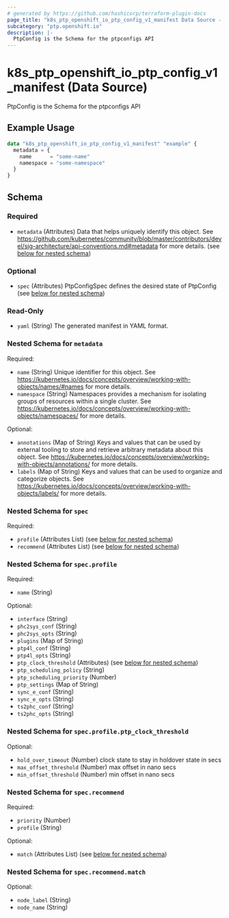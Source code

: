 ```yaml
---
# generated by https://github.com/hashicorp/terraform-plugin-docs
page_title: "k8s_ptp_openshift_io_ptp_config_v1_manifest Data Source - terraform-provider-k8s"
subcategory: "ptp.openshift.io"
description: |-
  PtpConfig is the Schema for the ptpconfigs API
---
```


# k8s_ptp_openshift_io_ptp_config_v1_manifest (Data Source)

PtpConfig is the Schema for the ptpconfigs API

## Example Usage

```terraform
data "k8s_ptp_openshift_io_ptp_config_v1_manifest" "example" {
  metadata = {
    name      = "some-name"
    namespace = "some-namespace"
  }
}
```

<!-- schema generated by tfplugindocs -->
## Schema

### Required

- `metadata` (Attributes) Data that helps uniquely identify this object. See https://github.com/kubernetes/community/blob/master/contributors/devel/sig-architecture/api-conventions.md#metadata for more details. (see [below for nested schema](#nestedatt--metadata))

### Optional

- `spec` (Attributes) PtpConfigSpec defines the desired state of PtpConfig (see [below for nested schema](#nestedatt--spec))

### Read-Only

- `yaml` (String) The generated manifest in YAML format.

<a id="nestedatt--metadata"></a>
### Nested Schema for `metadata`

Required:

- `name` (String) Unique identifier for this object. See https://kubernetes.io/docs/concepts/overview/working-with-objects/names/#names for more details.
- `namespace` (String) Namespaces provides a mechanism for isolating groups of resources within a single cluster. See https://kubernetes.io/docs/concepts/overview/working-with-objects/namespaces/ for more details.

Optional:

- `annotations` (Map of String) Keys and values that can be used by external tooling to store and retrieve arbitrary metadata about this object. See https://kubernetes.io/docs/concepts/overview/working-with-objects/annotations/ for more details.
- `labels` (Map of String) Keys and values that can be used to organize and categorize objects. See https://kubernetes.io/docs/concepts/overview/working-with-objects/labels/ for more details.


<a id="nestedatt--spec"></a>
### Nested Schema for `spec`

Required:

- `profile` (Attributes List) (see [below for nested schema](#nestedatt--spec--profile))
- `recommend` (Attributes List) (see [below for nested schema](#nestedatt--spec--recommend))

<a id="nestedatt--spec--profile"></a>
### Nested Schema for `spec.profile`

Required:

- `name` (String)

Optional:

- `interface` (String)
- `phc2sys_conf` (String)
- `phc2sys_opts` (String)
- `plugins` (Map of String)
- `ptp4l_conf` (String)
- `ptp4l_opts` (String)
- `ptp_clock_threshold` (Attributes) (see [below for nested schema](#nestedatt--spec--profile--ptp_clock_threshold))
- `ptp_scheduling_policy` (String)
- `ptp_scheduling_priority` (Number)
- `ptp_settings` (Map of String)
- `sync_e_conf` (String)
- `sync_e_opts` (String)
- `ts2phc_conf` (String)
- `ts2phc_opts` (String)

<a id="nestedatt--spec--profile--ptp_clock_threshold"></a>
### Nested Schema for `spec.profile.ptp_clock_threshold`

Optional:

- `hold_over_timeout` (Number) clock state to stay in holdover state in secs
- `max_offset_threshold` (Number) max offset in nano secs
- `min_offset_threshold` (Number) min offset in nano secs



<a id="nestedatt--spec--recommend"></a>
### Nested Schema for `spec.recommend`

Required:

- `priority` (Number)
- `profile` (String)

Optional:

- `match` (Attributes List) (see [below for nested schema](#nestedatt--spec--recommend--match))

<a id="nestedatt--spec--recommend--match"></a>
### Nested Schema for `spec.recommend.match`

Optional:

- `node_label` (String)
- `node_name` (String)
